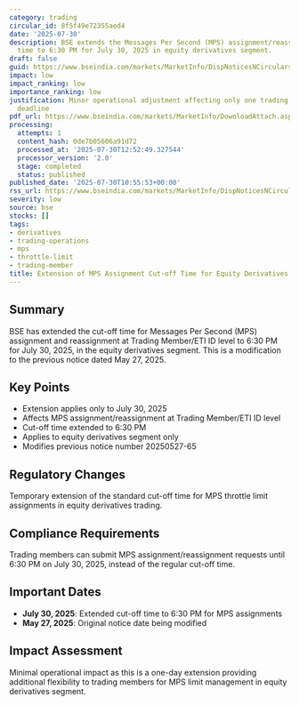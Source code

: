 ```yaml
---
category: trading
circular_id: 8f5f49e72355aed4
date: '2025-07-30'
description: BSE extends the Messages Per Second (MPS) assignment/reassignment cut-off
  time to 6:30 PM for July 30, 2025 in equity derivatives segment.
draft: false
guid: https://www.bseindia.com/markets/MarketInfo/DispNoticesNCirculars.aspx?Noticeid={30E4C133-E89C-453D-B3FD-7D5A08030996}&noticeno=20250730-14&dt=07/30/2025&icount=14&totcount=37&flag=0
impact: low
impact_ranking: low
importance_ranking: low
justification: Minor operational adjustment affecting only one trading day with extended
  deadline
pdf_url: https://www.bseindia.com/markets/MarketInfo/DownloadAttach.aspx?id=20250730-14&attachedId=
processing:
  attempts: 1
  content_hash: 0de7b05606a91d72
  processed_at: '2025-07-30T12:52:49.327544'
  processor_version: '2.0'
  stage: completed
  status: published
published_date: '2025-07-30T10:55:53+00:00'
rss_url: https://www.bseindia.com/markets/MarketInfo/DispNoticesNCirculars.aspx?Noticeid={30E4C133-E89C-453D-B3FD-7D5A08030996}&noticeno=20250730-14&dt=07/30/2025&icount=14&totcount=37&flag=0
severity: low
source: bse
stocks: []
tags:
- derivatives
- trading-operations
- mps
- throttle-limit
- trading-member
title: Extension of MPS Assignment Cut-off Time for Equity Derivatives Trading
---
```


## Summary

BSE has extended the cut-off time for Messages Per Second (MPS) assignment and reassignment at Trading Member/ETI ID level to 6:30 PM for July 30, 2025, in the equity derivatives segment. This is a modification to the previous notice dated May 27, 2025.

## Key Points

- Extension applies only to July 30, 2025
- Affects MPS assignment/reassignment at Trading Member/ETI ID level
- Cut-off time extended to 6:30 PM
- Applies to equity derivatives segment only
- Modifies previous notice number 20250527-65

## Regulatory Changes

Temporary extension of the standard cut-off time for MPS throttle limit assignments in equity derivatives trading.

## Compliance Requirements

Trading members can submit MPS assignment/reassignment requests until 6:30 PM on July 30, 2025, instead of the regular cut-off time.

## Important Dates

- **July 30, 2025**: Extended cut-off time to 6:30 PM for MPS assignments
- **May 27, 2025**: Original notice date being modified

## Impact Assessment

Minimal operational impact as this is a one-day extension providing additional flexibility to trading members for MPS limit management in equity derivatives segment.